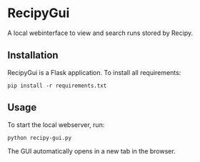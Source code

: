 # RecipyGui

A local webinterface to view and search runs stored by Recipy.

## Installation

RecipyGui is a Flask application. To install all requirements:

```pip install -r requirements.txt```

## Usage

To start the local webserver, run:

```python recipy-gui.py```

The GUI automatically opens in a new tab in the browser.
